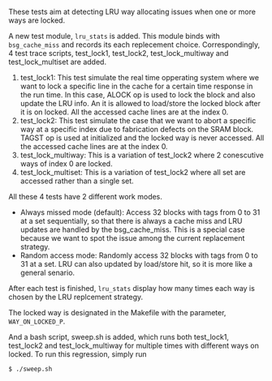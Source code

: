 These tests aim at detecting LRU way allocating issues when one or more ways are locked. 

A new test module, `lru_stats` is added. This module binds with `bsg_cache_miss` and records its each replecement choice. Correspondingly, 4 test trace scripts, test_lock1, test_lock2, test_lock_multiway and test_lock_multiset  are added.

1. test_lock1: This test simulate the real time opperating system where we want to lock a specific line in the cache for a certain time response in the run time. In this case, ALOCK op is used to lock the block and also update the LRU info. An it is allowed to load/store the locked block after it is on locked. All the accessed cache lines are at the index 0.
2. test_lock2: This test simulate the case that we want to abort a specific way at a specific index due to fabrication defects on the SRAM block. TAGST op is used at initialized and the locked way is never accessed. All the accessed cache lines are at the index 0.
3. test_lock_multiway: This is a variation of test_lock2 where 2 conescutive ways of index 0 are locked.
4. test_lock_multiset: This is a variation of test_lock2 where all set are accessed rather than a single set.

All these 4 tests have 2 different work modes. 

- Always missed mode (default): Access 32 blocks with tags from 0 to 31 at a set sequentially, so that there is always a cache miss and LRU updates are handled by the bsg_cache_miss. This is a special case because we want to spot the issue among the current replacement strategy.
- Random access mode: Randomly access 32 blocks with tags from 0 to 31 at a set. LRU can also updated by load/store hit, so it is more like a general senario.

After each test is finished, `lru_stats` display how many times each way is chosen by the LRU replcement strategy.

The locked way is designated in the Makefile with the parameter, `WAY_ON_LOCKED_P`. 

And a bash script, sweep.sh is added, which runs both test_lock1, test_lock2 and test_lock_multiway for multiple times with different ways on locked. To run this regression, simply run 
```
$ ./sweep.sh
```